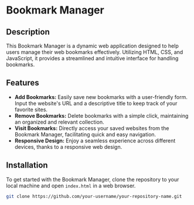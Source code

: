 # Bookmark Manager

## Description

This Bookmark Manager is a dynamic web application designed to help users manage their web bookmarks effectively. Utilizing HTML, CSS, and JavaScript, it provides a streamlined and intuitive interface for handling bookmarks.

## Features

- **Add Bookmarks:** Easily save new bookmarks with a user-friendly form. Input the website's URL and a descriptive title to keep track of your favorite sites.
- **Remove Bookmarks:** Delete bookmarks with a simple click, maintaining an organized and relevant collection.
- **Visit Bookmarks:** Directly access your saved websites from the Bookmark Manager, facilitating quick and easy navigation.
- **Responsive Design:** Enjoy a seamless experience across different devices, thanks to a responsive web design.

## Installation

To get started with the Bookmark Manager, clone the repository to your local machine and open `index.html` in a web browser.

```bash
git clone https://github.com/your-username/your-repository-name.git
